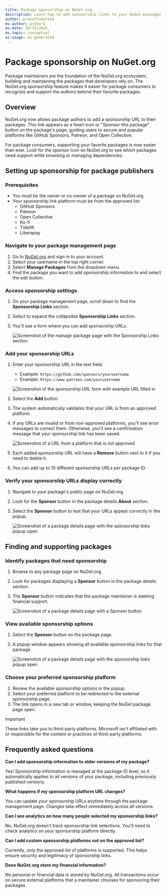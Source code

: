 ```yaml
---
title: Package sponsorship on NuGet.org
description: Learn how to add sponsorship links to your NuGet packages and support package maintainers through NuGet.org's sponsorship feature.
author: pranathibora14
ms.author: prabora
ms.date: 10/15/2025
ms.topic: conceptual
ai-usage: ai-generated
---
```


# Package sponsorship on NuGet.org

Package maintainers are the foundation of the NuGet.org ecosystem, building and maintaining the packages that developers rely on. The NuGet.org sponsorship feature makes it easier for package consumers to recognize and support the authors behind their favorite packages.

## Overview
NuGet.org now allows package authors to add a sponsorship URL to their packages. This link appears as a heart icon or "Sponsor this package" button on the package's page, guiding users to secure and popular platforms like GitHub Sponsors, Patreon, and Open Collective.

For package consumers, supporting your favorite packages is now easier than ever. Look for the sponsor icon on NuGet.org to see which packages need support while browsing or managing dependencies.

## Setting up sponsorship for package publishers

### Prerequisites

- You must be the owner or co-owner of a package on NuGet.org
- Your sponsorship link platform must be from the approved list:
  - GitHub Sponsors
  - Patreon
  - Open Collective
  - Ko-fi
  - Tidelift
  - Liberapay

### Navigate to your package management page

1. Go to [NuGet.org](https://nuget.org) and sign in to your account.
2. Select your username in the top right corner.
3. Select **Manage Packages** from the dropdown menu.
4. Find the package you want to add sponsorship information to and select the edit button.

### Access sponsorship settings

1. On your package management page, scroll down to find the **Sponsorship Links** section.
2. Select to expand the collapsible **Sponsorship Links** section.
3. You'll see a form where you can add sponsorship URLs.

   ![Screenshot of the manage package page with the Sponsorship Links section](media/sponsorship-section-manage-package-page.png)

### Add your sponsorship URLs

1. Enter your sponsorship URL in the text field:
   - Example: `https://github.com/sponsors/yourusername`
   - Example: `https://www.patreon.com/yourusername`

   ![Screenshot of the sponsorship URL form with example URL filled in](media/sponsorship-add-link.png)

2. Select the **Add** button.
3. The system automatically validates that your URL is from an approved platform.
4. If any URLs are invalid or from non-approved platforms, you'll see error messages to correct them. Otherwise, you'll see a confirmation message that your sponsorship link has been saved.

   ![Screenshot of a URL from a platform that is not approved](media/sponsorship-link-error-manage-package.png)

5. Each added sponsorship URL will have a **Remove** button next to it if you need to delete it.
6. You can add up to 10 different sponsorship URLs per package ID.

### Verify your sponsorship URLs display correctly

1. Navigate to your package's public page on NuGet.org.
2. Look for the **Sponsor** button in the package details **About** section.
3. Select the **Sponsor** button to test that your URLs appear correctly in the popup.

   ![Screenshot of a package details page with the sponsorship links popup open](media/sponsorship-display-links.png)

## Finding and supporting packages

### Identify packages that need sponsorship

1. Browse to any package page on NuGet.org.
2. Look for packages displaying a **Sponsor** button in the package details section.
3. The **Sponsor** button indicates that the package maintainer is seeking financial support.

   ![Screenshot of a package details page with a Sponsor button](media/sponsorship-button-package-details-page.png)

### View available sponsorship options

1. Select the **Sponsor** button on the package page.
2. A popup window appears showing all available sponsorship links for that package.

   ![Screenshot of a package details page with the sponsorship links popup open](media/sponsorship-display-links.png)

### Choose your preferred sponsorship platform

1. Review the available sponsorship options in the popup.
2. Select your preferred platform to be redirected to the external sponsorship page.
3. The link opens in a new tab or window, keeping the NuGet package page open.

> [!IMPORTANT]
> These links take you to third-party platforms. Microsoft isn't affiliated with or responsible for the content or practices of third-party platforms.

## Frequently asked questions

**Can I add sponsorship information to older versions of my package?**

Yes! Sponsorship information is managed at the package ID level, so it automatically applies to all versions of your package, including previously published versions.

**What happens if my sponsorship platform URL changes?**

You can update your sponsorship URLs anytime through the package management page. Changes take effect immediately across all versions.

**Can I see analytics on how many people selected my sponsorship links?**

No, NuGet.org doesn't track sponsorship link selections. You'll need to check analytics on your sponsorship platform directly.

**Can I add custom sponsorship platforms not on the approved list?**

Currently, only the approved list of platforms is supported. This helps ensure security and legitimacy of sponsorship links.

**Does NuGet.org store my financial information?**

No personal or financial data is stored by NuGet.org. All transactions occur on secure external platforms that a maintainer chooses for sponsoring their packages.

